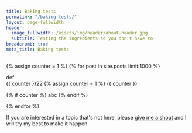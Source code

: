 ```yaml
---
title: Baking tests
permalink: "/baking-tests/"
layout: page-fullwidth
header:
  image_fullwidth: /assets/img/header/about-header.jpg
  subtitle: Testing the ingredients so you don't have to
breadcrumb: true
meta_title: Baking tests
---
```


{% assign counter = 1 %}
{% for post in site.posts limit:1000 %}
<div>def</div>
{{ counter }}22
  {% assign counter = 1 %}
  {{ counter }}

  {% if counter %}
    abc
    {% endif %}

{% endfor %}

<p>
If you are interested in a topic that's not here, please <a href="{{base.url}}">give me a shout</a> and I will try my best to make it happen.
</p>
